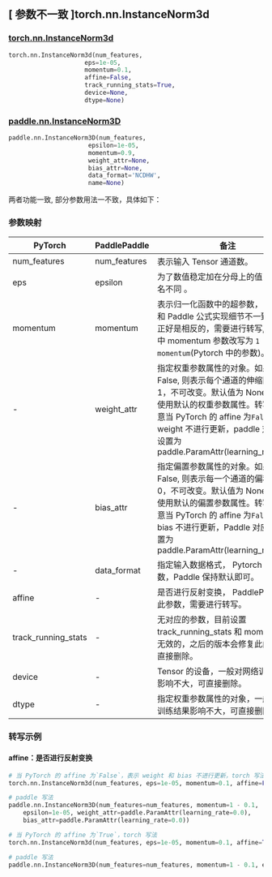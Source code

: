 ## [ 参数不一致 ]torch.nn.InstanceNorm3d
### [torch.nn.InstanceNorm3d](https://pytorch.org/docs/stable/generated/torch.nn.InstanceNorm3d.html?highlight=instancenorm3d#torch.nn.InstanceNorm3d)

```python
torch.nn.InstanceNorm3d(num_features,
                     eps=1e-05,
                     momentum=0.1,
                     affine=False,
                     track_running_stats=True,
                     device=None,
                     dtype=None)
```

### [paddle.nn.InstanceNorm3D](https://www.paddlepaddle.org.cn/documentation/docs/zh/api/paddle/nn/InstanceNorm3D_cn.html)

```python
paddle.nn.InstanceNorm3D(num_features,
                      epsilon=1e-05,
                      momentum=0.9,
                      weight_attr=None,
                      bias_attr=None,
                      data_format='NCDHW',
                      name=None)
```

两者功能一致, 部分参数用法一不致，具体如下：
### 参数映射
| PyTorch       | PaddlePaddle | 备注                                                   |
| ------------- | ------------ | ------------------------------------------------------ |
| num_features           | num_features      | 表示输入 Tensor 通道数。                                     |
| eps           | epsilon      | 为了数值稳定加在分母上的值，仅参数名不同 。                                     |
| momentum           | momentum      | 表示归一化函数中的超参数， PyTorch 和 Paddle 公式实现细节不一致，两者正好是相反的，需要进行转写, Paddle 中 momentum 参数改写为 `1 - momentum`(Pytorch 中的参数)。                                     |
| -             | weight_attr  | 指定权重参数属性的对象。如果为 False, 则表示每个通道的伸缩固定为 1，不可改变。默认值为 None，表示使用默认的权重参数属性。转写时需注意当 PyTorch 的 affine 为`False`，表示 weight 不进行更新，paddle 对应参数设置为 paddle.ParamAttr(learning_rate=0.0) |
| -             | bias_attr    | 指定偏置参数属性的对象。如果为 False, 则表示每一个通道的偏移固定为 0，不可改变。默认值为 None，表示使用默认的偏置参数属性。转写时需注意当 PyTorch 的 affine 为`False`，表示 bias 不进行更新，Paddle 对应参数设置为 paddle.ParamAttr(learning_rate=0.0) |
| -             | data_format  | 指定输入数据格式， Pytorch 无此参数，Paddle 保持默认即可。 |
| affine        | -            | 是否进行反射变换， PaddlePaddle 无此参数，需要进行转写。         |
| track_running_stats | - | 无对应的参数，目前设置 track_running_stats 和 momentum 是无效的，之后的版本会修复此问题，可直接删除。|
| device | - | Tensor 的设备，一般对网络训练结果影响不大，可直接删除。         |
| dtype| - | 指定权重参数属性的对象，一般对网络训练结果影响不大，可直接删除。 |
### 转写示例
#### affine：是否进行反射变换
```python
# 当 PyTorch 的 affine 为`False`，表示 weight 和 bias 不进行更新，torch 写法
torch.nn.InstanceNorm3d(num_features, eps=1e-05, momentum=0.1, affine=False)

# paddle 写法
paddle.nn.InstanceNorm3D(num_features=num_features, momentum=1 - 0.1,
    epsilon=1e-05, weight_attr=paddle.ParamAttr(learning_rate=0.0),
    bias_attr=paddle.ParamAttr(learning_rate=0.0))

# 当 PyTorch 的 affine 为`True`，torch 写法
torch.nn.InstanceNorm3d(num_features, eps=1e-05, momentum=0.1, affine=True)

# paddle 写法
paddle.nn.InstanceNorm3D(num_features=num_features, momentum=1 - 0.1, epsilon=1e-05, weight_attr=None, bias_attr=None)
```
